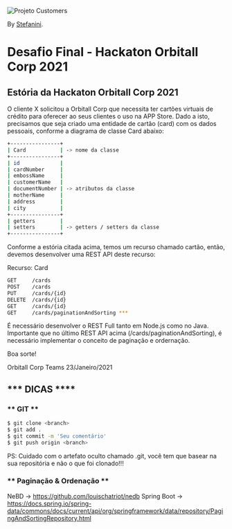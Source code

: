 ![Projeto Customers](http://revistapress.com.br/wp-content/uploads/2018/12/Sem-t%C3%ADtulo19.png)

By [Stefanini](https://stefanini.com/).

# Desafio Final - Hackaton Orbitall Corp 2021

## Estória da Hackaton Orbitall Corp 2021
O cliente X solicitou a Orbitall Corp que necessita ter cartões virtuais de crédito para oferecer ao seus clientes o uso na APP Store. Dado a isto, precisamos que seja criado uma entidade de cartão (card) com os dados pessoais, conforme a diagrama de classe Card abaixo:

```sh
+----------------+
| Card           | -> nome da classe
+----------------+
| id             |
| cardNumber     |
| embossName     |
| customerName   |
| documentNumber | -> atributos da classe
| motherName     |
| address        |
| city           |
+----------------+
| getters        |
| setters        | -> getters / setters da classe
+----------------+
```

Conforme a estória citada acima, temos um recurso chamado cartão, então, devemos desenvolver uma REST API deste recurso:

Recurso: Card

```sh
GET     /cards
POST    /cards
PUT     /cards/{id}
DELETE  /cards/{id}
GET     /cards/{id}
GET     /cards/paginationAndSorting ***
```

É necessário desenvolver o REST Full tanto em Node.js como no Java. Importante que no último REST API acima (/cards/paginationAndSorting), é necessário implementar o conceito de paginação e ordernação.

Boa sorte!

Orbitall Corp Teams
23/Janeiro/2021

## *** DICAS ****

### ** GIT **
```sh
$ git clone <branch>
$ git add .
$ git commit -m 'Seu comentário'
$ git push origin <branch>
```

PS: Cuidado com o artefato oculto chamado .git, você tem que basear na sua repositória e não o que foi clonado!!!

### ** Paginação & Ordenação **
NeBD -> https://github.com/louischatriot/nedb
Spring Boot -> https://docs.spring.io/spring-data/commons/docs/current/api/org/springframework/data/repository/PagingAndSortingRepository.html

